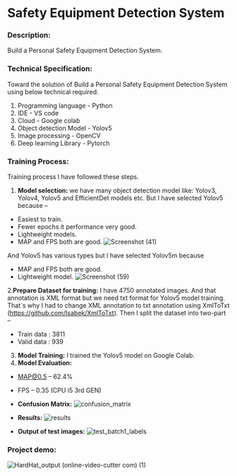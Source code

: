 # Safety Equipment Detection System
  

### Description: 
Build a Personal Safety Equipment Detection System.

### Technical Specification: 
Toward the solution of Build a Personal Safety Equipment Detection System using below technical required.
1.	Programming language  -	Python
2.	IDE	                   - VS code
3.	Cloud	                - Google colab
4.	Object detection Model -	Yolov5
5.	Image processing -	OpenCV
6.	Deep learning Library - Pytorch


### Training Process: 
Training process I have followed these steps.
1.	**Model selection:** we have many object detection model like: Yolov3, Yolov4, Yolov5 and EfficientDet models etc.
But I have selected Yolov5 because –
- Easiest to train.
- Fewer epochs it performance very good.
- Lightweight models.
- MAP and FPS both are good.
 ![Screenshot (41)](https://user-images.githubusercontent.com/47352327/135662100-4bac9d81-b2c0-4b49-b0dd-8bdce1becc72.png)

And Yolov5 has various types but I have selected Yolov5m because
- MAP and FPS both are good.
- Lightweight model.
 ![Screenshot (59)](https://user-images.githubusercontent.com/47352327/135662664-8dc59f7b-fc13-41b0-8b60-67717b9921cc.png)
 
2.**Prepare Dataset for training:** I have 4750 annotated images. And that annotation is XML format but we need txt format for Yolov5 model training. That`s why I had to change XML annotation to txt annotation using XmlToTxt (https://github.com/Isabek/XmlToTxt).
Then I split the dataset into two-part –
- Train data : 3811
- Valid data : 939
3.	**Model Training:**
I trained the Yolov5 model on Google Colab.
4.	**Model Evaluation:**
-	MAP@0.5 –  62.4%
-	FPS – 0.35 (CPU i5 3rd GEN)

- **Confusion Matrix:**
 ![confusion_matrix](https://user-images.githubusercontent.com/47352327/135662934-aaded062-fd4a-4297-8c70-0873cc9ce079.png)

- **Results:**
![results](https://user-images.githubusercontent.com/47352327/135663181-4b4c9fdd-f2ff-4275-910f-4ba9c7868286.png)

- **Output of test images:**
  ![test_batch1_labels](https://user-images.githubusercontent.com/47352327/135663304-5d7588b5-43ba-4020-9748-2c024201b8f3.jpg)
                                                 
### Project demo:
 ![HardHat_output (online-video-cutter com) (1)](https://user-images.githubusercontent.com/47352327/135667045-07f513a2-624f-43b8-b98f-aa40d8edf63e.gif)




